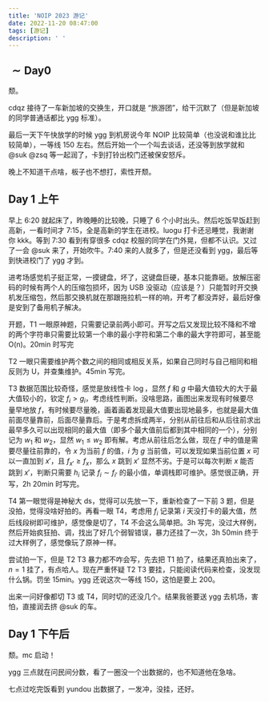 ```yaml
---
title: 'NOIP 2023 游记'
date: 2022-11-20 08:47:00
tags: [游记]
description: ' '
---
```


## $\sim \text{Day} 0$

颓。

cdqz 接待了一车新加坡的交换生，开口就是 “旅游团”，给干沉默了（但是新加坡的同学普通话都比 ygg 标准）。

最后一天下午快放学的时候 ygg 到机房说今年 NOIP 比较简单（也没说和谁比比较简单），一等线 150 左右。然后开始一个一个叫去谈话，还没等到放学就和 @suk @zsq 等一起润了，卡到打铃出校门还被保安怒斥。

晚上不知道干点啥，板子也不想打，索性开颓。

## Day 1 上午

早上 6:20 就起床了，昨晚睡的比较晚，只睡了 6 个小时出头。然后吃饭早饭赶到高新，一看时间才 7:15，全是高新的学生在进校。luogu 打卡还忌睡觉，我谢谢你 kkk。等到 7:30 看到有穿很多 cdqz 校服的同学在门外晃，但都不认识。又过了一会 @suk 来了，开始吹牛。7:40 来的人就多了，但是还没看到 ygg，最后等到快进校门了 ygg 才到。

进考场感觉机子挺正常，一摸键盘，坏了，这键盘巨硬，基本只能靠砸。放解压密码的时候有两个人的压缩包损坏，因为 USB 没驱动（应该是？）只能暂时开交换机发压缩包，然后那交换机就在那跟拖拉机一样的响，开考了都没弄好，最后好像是安到了备用机子解决。

开题，T1 一眼原神题，只需要记录前两小即可。开写之后又发现比较不降和不增的两个字符串只需要比较第一个串的最小字符和第二个串的最大字符即可，甚至能 O(n)。20min 时写完

T2 一眼只需要维护两个数之间的相同或相反关系，如果自己同时与自己相同和相反则为 U，并查集维护。45min 写完。

T3 数据范围比较奇怪，感觉是放线性卡 $\log$，显然 $f$ 和 $g$ 中最大值较大的大于最大值较小的，钦定 $f_i > g_i$，考虑线性判断。没啥思路，画图出来发现有时候要尽量早地放 $f$，有时候要尽量晚，画着画着发现最大值要出现地最多，也就是最大值前面尽量靠前，后面尽量靠后。于是考虑拆成两半，分别从前往后和从后往前求出最早多久可以出现相同的最大值（即多个最大值前后都到其中相同的一个），分别记为 $w_1$ 和 $w_2$，显然 $w_1 \leq w_2$ 即有解。考虑从前往后怎么做，现在 $f$ 中的值是需要尽量往前靠的，令 $x$ 为当前 $f$ 的值，$i$ 为 $g$ 当前值，可以发现如果当前位置 $x$ 可以一直加到 $x'$，且 $f_{x'} \geq f_x$，那么 $x$ 跳到 $x'$ 显然不劣。于是可以每次判断 $x$ 能否跳到 $x'$，判断只需要 $h_i$ 记录 $f_i \sim f_{i'}$ 的最小值，单调栈即可维护。感觉很正确，开写，2h 20min 时写完。

T4 第一眼觉得是神秘大 ds，觉得可以先放一下，重新检查了一下前 3 题，但是没拍，觉得没啥好拍的。再看一眼 T4，考虑用 $f_i$ 记录第 $i$ 天没打卡的最大值，然后线段树即可维护，感觉像是切了，T4 不会这么简单把。3h 写完，没过大样例，然后开始疯狂拍、调，找出了好几个弱智错误，暴力还挂了一次，3h 50min 终于过大样例了，感觉像玩了原神一样。

尝试拍一下，但是 T2 T3 暴力都不咋会写，先去把 T1 拍了，结果还真拍出来了，$n=1$ 挂了，有点哈人。现在严重怀疑 T2 T3 要挂，只能阅读代码来检查，没发现什么锅。罚坐 15min。ygg 还说这次一等线 150，这怕是要上 200。

出来一问好像都切 T3 或 T4，同时切的还没几个。结果我爸要送 ygg 去机场，害怕，直接润去挤 @suk 的车。

## Day 1 下午后

颓。mc 启动！

ygg 三点就在问民间分数，看了一圈没一个出数据的，也不知道他在急啥。

七点过吃完饭看到 yundou 出数据了，一发冲，没挂，还好。